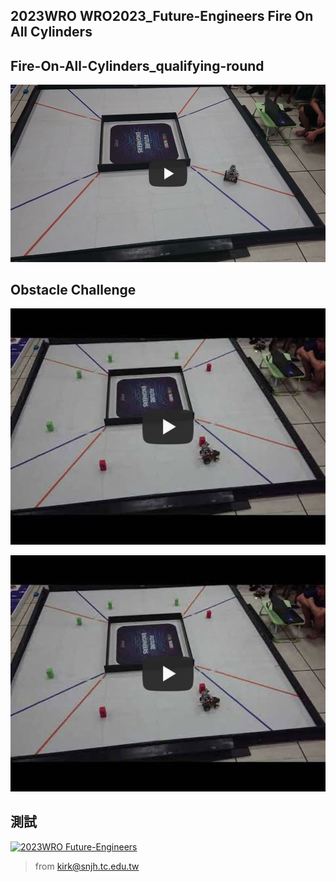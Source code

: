 
## 2023WRO WRO2023_Future-Engineers Fire On All Cylinders 

## Fire-On-All-Cylinders_qualifying-round
[![2023WRO Future-Engineers_qualifying-round](Fire-On-All-Cylinders_qualifying-round.jpg)](https://youtu.be/Z78iSG1QYfs "2023WRO Future-Engineers_qualifying-round") 

## Obstacle Challenge
[![2023WRO Future-Engineers_Obstacle Challenge](Obstacle_Challenge.jpg)](https://youtu.be/CwvGDfQJ8cQ "2023WRO Future-Engineers_Obstacle Challenge")

[![xxxcx](Obstacle_Challenge.jpg)](https://youtu.be/CwvGDfQJ8cQ "xxxcx")

## 測試  
[![2023WRO Future-Engineers](https://img.youtube.com/vi/CwvGDfQJ8cQ/hqdefault.jpg)](https://youtu.be/CwvGDfQJ8cQ)

> from kirk@snjh.tc.edu.tw
